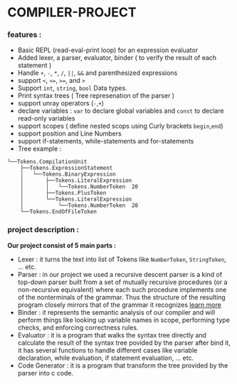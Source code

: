 # COMPILER-PROJECT


### features : 

* Basic REPL (read-eval-print loop) for an expression evaluator
* Added lexer, a parser, evaluator, binder ( to verify the result of each statement ) 
* Handle `+`, `-`, `*`, `/`, `||`, `&&` and parenthesized expressions
* support `<`, `<=`, `>=`, and `>`
* Support `int`, `string`, `bool` Data types.
* Print syntax trees ( Tree represenation of the parser )
* support unray operators (`-`,`+`)
* declare variables : `var` to declare global variables and `const` to declare read-only variables
* support scopes ( define nested scops using Curly brackets `begin`,`end`)
* support position and Line Numbers
* support if-statements, while-statements and for-statements
* Tree example :
  
``` 
└──Tokens.CompilationUnit
    ├──Tokens.ExpressionStatement
    │   └──Tokens.BinaryExpression
    │       ├──Tokens.LiteralExpression
    │       │   └──Tokens.NumberToken  20
    │       ├──Tokens.PlusToken
    │       └──Tokens.LiteralExpression
    │           └──Tokens.NumberToken  20
    └──Tokens.EndOfFileToken
```

### project description :

**Our project consist of 5 main parts :**
- Lexer : it turns the text into list of Tokens like `NumberToken`, `StringToken`, ... etc.
- Parser : in our project we used a recursive descent parser is a kind of top-down parser built from a set of mutually recursive procedures (or a non-recursive equivalent) where each such procedure implements one of the nonterminals of the grammar. Thus the structure of the resulting program closely mirrors that of the grammar it recognizes [learn more](https://www.bing.com/search?pglt=43&q=recursive+descent+parser&cvid=d7423b2343ca46b38e2510b1e047b6e8&gs_lcrp=EgZjaHJvbWUyBggAEEUYOTIGCAEQABhAMgYIAhAAGEAyBggDEAAYQDIGCAQQABhAMgYIBRAAGEAyBggGEAAYQDIGCAcQABhAMgYICBAAGEDSAQc5MDZqMGoxqAIAsAIA&FORM=ANNTA1&PC=NMTS)
- Binder : it represents the semantic analysis of our compiler and will perform things like looking up variable names in scope, performing type checks, and enforcing correctness rules.
- Evaluator : it is a program that walks the syntax tree directly and calculate the result of the syntax tree povided by the parser after bind it, it has several functions to handle different cases like variable declaration, while evaluation, if statement evaluation, ... etc.
- Code Generator : it is a program that transform the tree provided by the parser into c code.


